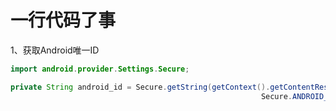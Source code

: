 # 一行代码了事
1、获取Android唯一ID

```java
import android.provider.Settings.Secure;

private String android_id = Secure.getString(getContext().getContentResolver(),
                                                        Secure.ANDROID_ID); 
```



